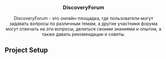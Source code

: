 <!-- HEADER -->
<div align="center">
  <h3 align="center">DiscoveryForum</h3>

  <p align="center">
    DiscoveryForum - это онлайн-площадка, где пользователи могут задавать вопросы по различным темам, а другие участники форума могут отвечать на эти вопросы, делиться своими знаниями и опытом, а также давать рекомендации и советы.
  </p>
</div>

<!-- PROJECT SETUP -->
## Project Setup


